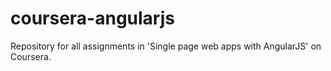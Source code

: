 # coursera-angularjs
Repository for all assignments in 'Single page web apps with AngularJS' on Coursera.
